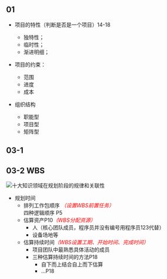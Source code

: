 
## 01
- 项目的特性（判断是否是一个项目）14-18
	* 独特性；
	* 临时性；
	* 渐进明细；


- 项目的约束：
	* 范围
	* 进度
	* 成本

- 组织结构
	* 职能型
	* 项目型
	* 矩阵型

## 03-1

## 03-2 WBS
![十大知识领域在规划阶段的规律和关联性](https://github.com/zhangxixian/501-IPM/blob/master/PersonerWork/%E5%BC%A0%E8%8C%9C%E8%B4%A4/myImgResource/img03-2-1.png)

* 规划时间
	* 排列工作包顺序 <font color='red'>*（设置WBS前置任务）*</font> <br>
	四种逻辑顺序 P5
	* 估算资产P10<font color=#ff0000>*（WBS分配资源）*</font>
		* 人（核心团队成员，程序员并没有编号用程序员123代替）
		* 设备场地等
	* 估算持续时间<font color=#ff0000>*（WBS设置工期、开始时间、完成时间）*</font>
		* 项目团队中最熟悉具体活动的成员
		* 三种估算持续时间的方法P18
			* 自下而上结合自上而下估算
			* ...P18
			







